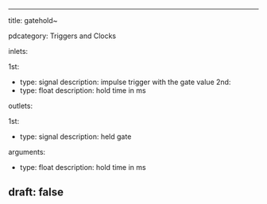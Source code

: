 --- 


title: gatehold~

pdcategory: Triggers and Clocks

inlets:

  1st:
  - type: signal
    description: impulse trigger with the gate value
  2nd:
  - type: float
    description: hold time in ms

outlets:

  1st:
  - type: signal
    description: held gate

arguments:
  - type: float
    description: hold time in ms





draft: false
---